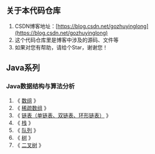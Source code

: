 ## 关于本代码仓库
1. CSDN博客地址：[https://blog.csdn.net/gozhuyinglong](https://blog.csdn.net/gozhuyinglong)
2. 这个代码仓库里是博客中涉及的源码、文件等
3. 如果对您有帮助，请给个Star，谢谢您！

## Java系列

### Java数据结构与算法分析
1. 《 [数组](https://blog.csdn.net/gozhuyinglong/article/details/109702860) 》
2. 《 [稀疏数组](https://blog.csdn.net/gozhuyinglong/article/details/109723684) 》
3. 《 [链表（单链表、双链表、环形链表）](https://blog.csdn.net/gozhuyinglong/article/details/109967815) 》
4. 《 [栈](https://blog.csdn.net/gozhuyinglong/article/details/110149473) 》
5. 《 [队列](https://blog.csdn.net/gozhuyinglong/article/details/110365900) 》
6. 《 [树](https://blog.csdn.net/gozhuyinglong/article/details/110394480) 》
7. 《 [二叉树](https://blog.csdn.net/gozhuyinglong/article/details/110418481) 》
